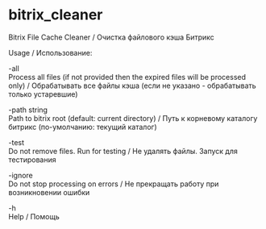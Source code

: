 # bitrix_cleaner
Bitrix File Cache Cleaner / Очистка файлового кэша Битрикс 


Usage / Использование:

  -all  
  Process all files (if not provided then the expired files will be processed only) / 
  Обрабатывать все файлы кэша (если не указано - обрабатывать только устаревшие)
    	
  -path string   
  Path to bitrix root (default: current directory) / Путь к корневому каталогу битрикс (по-умолчанию: текущий каталог)
    	
  -test   
  Do not remove files. Run for testing / Не удалять файлы. Запуск для тестирования
  
  -ignore  
  Do not stop processing on errors / Не прекращать работу при возникновении ошибки  
    	
  -h   
  Help / Помощь
      
